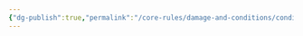 ```yaml
---
{"dg-publish":true,"permalink":"/core-rules/damage-and-conditions/condition-list/immobilized/"}
---
```


